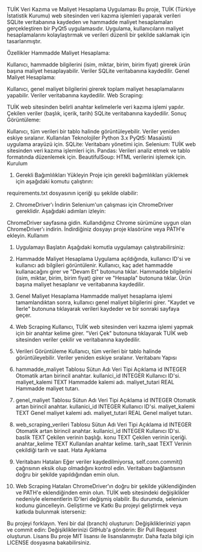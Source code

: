 TUİK Veri Kazıma ve Maliyet Hesaplama Uygulaması
Bu proje, TUİK (Türkiye İstatistik Kurumu) web sitesinden veri kazıma işlemleri yaparak verileri SQLite veritabanına kaydeden ve hammadde maliyet hesaplamaları gerçekleştiren bir PyQt5 uygulamasıdır. Uygulama, kullanıcıların maliyet hesaplamalarını kolaylaştırmak ve verileri düzenli bir şekilde saklamak için tasarlanmıştır.

Özellikler
Hammadde Maliyet Hesaplama:

Kullanıcı, hammadde bilgilerini (isim, miktar, birim, birim fiyat) girerek ürün başına maliyet hesaplayabilir.
Veriler SQLite veritabanına kaydedilir.
Genel Maliyet Hesaplama:

Kullanıcı, genel maliyet bilgilerini girerek toplam maliyet hesaplamalarını yapabilir.
Veriler veritabanına kaydedilir.
Web Scraping:

TUİK web sitesinden belirli anahtar kelimelerle veri kazıma işlemi yapılır.
Çekilen veriler (başlık, içerik, tarih) SQLite veritabanına kaydedilir.
Sonuç Görüntüleme:

Kullanıcı, tüm verileri bir tablo halinde görüntüleyebilir.
Veriler yeniden eskiye sıralanır.
Kullanılan Teknolojiler
Python 3.x
PyQt5: Masaüstü uygulama arayüzü için.
SQLite: Veritabanı yönetimi için.
Selenium: TUİK web sitesinden veri kazıma işlemleri için.
Pandas: Verileri analiz etmek ve tablo formatında düzenlemek için.
BeautifulSoup: HTML verilerini işlemek için.
Kurulum
1. Gerekli Bağımlılıkları Yükleyin
Proje için gerekli bağımlılıkları yüklemek için aşağıdaki komutu çalıştırın:

requirements.txt dosyasının içeriği şu şekilde olabilir:

2. ChromeDriver'ı İndirin
Selenium'un çalışması için ChromeDriver gereklidir. Aşağıdaki adımları izleyin:

ChromeDriver sayfasına gidin.
Kullandığınız Chrome sürümüne uygun olan ChromeDriver'ı indirin.
İndirdiğiniz dosyayı proje klasörüne veya PATH'e ekleyin.
Kullanım
1. Uygulamayı Başlatın
Aşağıdaki komutla uygulamayı çalıştırabilirsiniz:

2. Hammadde Maliyet Hesaplama
Uygulama açıldığında, kullanıcı ID'si ve kullanıcı adı bilgileri görüntülenir.
Kullanıcı, kaç adet hammadde kullanacağını girer ve "Devam Et" butonuna tıklar.
Hammadde bilgilerini (isim, miktar, birim, birim fiyat) girer ve "Hesapla" butonuna tıklar.
Ürün başına maliyet hesaplanır ve veritabanına kaydedilir.
3. Genel Maliyet Hesaplama
Hammadde maliyet hesaplama işlemi tamamlandıktan sonra, kullanıcı genel maliyet bilgilerini girer.
"Kaydet ve İlerle" butonuna tıklayarak verileri kaydeder ve bir sonraki sayfaya geçer.
4. Web Scraping
Kullanıcı, TUİK web sitesinden veri kazıma işlemi yapmak için bir anahtar kelime girer.
"Veri Çek" butonuna tıklayarak TUİK web sitesinden veriler çekilir ve veritabanına kaydedilir.
5. Verileri Görüntüleme
Kullanıcı, tüm verileri bir tablo halinde görüntüleyebilir.
Veriler yeniden eskiye sıralanır.
Veritabanı Yapısı
1. hammadde_maliyet Tablosu
Sütun Adı	Veri Tipi	Açıklama
id	INTEGER	Otomatik artan birincil anahtar.
kullanici_id	INTEGER	Kullanıcı ID'si.
maliyet_kalemi	TEXT	Hammadde kalemi adı.
maliyet_tutari	REAL	Hammadde maliyet tutarı.
2. genel_maliyet Tablosu
Sütun Adı	Veri Tipi	Açıklama
id	INTEGER	Otomatik artan birincil anahtar.
kullanici_id	INTEGER	Kullanıcı ID'si.
maliyet_kalemi	TEXT	Genel maliyet kalemi adı.
maliyet_tutari	REAL	Genel maliyet tutarı.
3. web_scraping_verileri Tablosu
Sütun Adı	Veri Tipi	Açıklama
id	INTEGER	Otomatik artan birincil anahtar.
kullanici_id	INTEGER	Kullanıcı ID'si.
baslik	TEXT	Çekilen verinin başlığı.
konu	TEXT	Çekilen verinin içeriği.
anahtar_kelime	TEXT	Kullanılan anahtar kelime.
tarih_saat	TEXT	Verinin çekildiği tarih ve saat.
Hata Ayıklama
1. Veritabanı Hataları
Eğer veriler kaydedilmiyorsa, self.conn.commit() çağrısının eksik olup olmadığını kontrol edin.
Veritabanı bağlantısının doğru bir şekilde yapıldığından emin olun.
2. Web Scraping Hataları
ChromeDriver'ın doğru bir şekilde yüklendiğinden ve PATH'e eklendiğinden emin olun.
TUİK web sitesindeki değişiklikler nedeniyle elementlerin ID'leri değişmiş olabilir. Bu durumda, selenium kodunu güncelleyin.
Geliştirme ve Katkı
Bu projeyi geliştirmek veya katkıda bulunmak isterseniz:

Bu projeyi forklayın.
Yeni bir dal (branch) oluşturun:
Değişikliklerinizi yapın ve commit edin:
Değişikliklerinizi GitHub'a gönderin:
Bir Pull Request oluşturun.
Lisans
Bu proje MIT lisansı ile lisanslanmıştır. Daha fazla bilgi için LICENSE dosyasına bakabilirsiniz.

